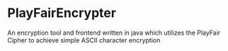 # PlayFairEncrypter
An encryption tool and frontend written in java which utilizes the PlayFair Cipher to achieve simple ASCII character encryption
